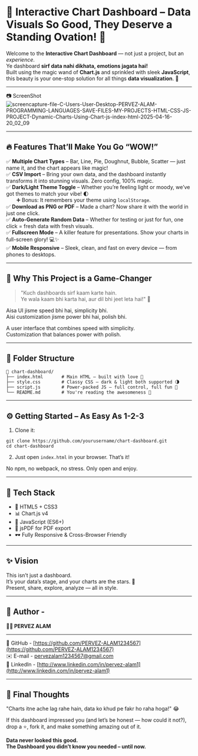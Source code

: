 # 🚀 Interactive Chart Dashboard – Data Visuals So Good, They Deserve a Standing Ovation! 🎉

Welcome to the **Interactive Chart Dashboard** — not just a project, but an *experience*.  
Ye dashboard **sirf data nahi dikhata, emotions jagata hai!**  
Built using the magic wand of **Chart.js** and sprinkled with sleek **JavaScript**, this beauty is your one-stop solution for all things **data visualization**. 💫

---
📷 ScreenShot
![screencapture-file-C-Users-User-Desktop-PERVEZ-ALAM-PROGRAMMING-LANGUAGES-SAVE-FILES-MY-PROJECTS-HTML-CSS-JS-PROJECT-Dynamic-Charts-Using-Chart-js-index-html-2025-04-16-20_02_09](https://github.com/user-attachments/assets/63896972-63a7-415b-bf0c-6f7205833c3a)

---

## 🔥 Features That’ll Make You Go “WOW!”

✅ **Multiple Chart Types** – Bar, Line, Pie, Doughnut, Bubble, Scatter — just name it, and the chart appears like magic!  
✅ **CSV Import** – Bring your own data, and the dashboard instantly transforms it into stunning visuals. Zero config, 100% magic.  
✅ **Dark/Light Theme Toggle** – Whether you’re feeling light or moody, we’ve got themes to match your vibe! 🌓  
  ➕ Bonus: It remembers your theme using `localStorage`.  
✅ **Download as PNG or PDF** – Made a chart? Now share it with the world in just one click.  
✅ **Auto-Generate Random Data** – Whether for testing or just for fun, one click = fresh data with fresh visuals.  
✅ **Fullscreen Mode** – A killer feature for presentations. Show your charts in full-screen glory! 💻✨  
✅ **Mobile Responsive** – Sleek, clean, and fast on every device — from phones to desktops.

---

## 🧠 Why This Project is a Game-Changer

> "Kuch dashboards sirf kaam karte hain.  
> Ye wala kaam bhi karta hai, aur dil bhi jeet leta hai!" 💖

Aisa UI jisme speed bhi hai, simplicity bhi.  
Aisi customization jisme power bhi hai, polish bhi.

A user interface that combines speed with simplicity.  
Customization that balances power with polish.

---

## 📂 Folder Structure

```
📁 chart-dashboard/
├── index.html       # Main HTML – built with love 💌
├── style.css        # Classy CSS – dark & light both supported 🌗
├── script.js        # Power-packed JS – full control, full fun 🧠
└── README.md        # You're reading the awesomeness 💎
```

---

## ⚙️ Getting Started – As Easy As 1-2-3

1. Clone it:
```
git clone https://github.com/yourusername/chart-dashboard.git
cd chart-dashboard
```

2. Just open `index.html` in your browser. That’s it!  

No npm, no webpack, no stress. Only open and enjoy.

---

## 🧰 Tech Stack

- 🧱 HTML5 + CSS3  
- 📊 Chart.js v4  
- 🧠 JavaScript (ES6+)  
- 🧾 jsPDF for PDF export  
- 🕶 Fully Responsive & Cross-Browser Friendly  

---

## ✨ Vision

This isn’t just a dashboard.  
It’s your data’s stage, and your charts are the stars. 🌟  
Present, share, explore, analyze — all in style.

---

## 👑 Author -
**🧑‍💻 PERVEZ ALAM**  

---

📂 GitHub - [https://github.com/PERVEZ-ALAM1234567](https://github.com/PERVEZ-ALAM1234567)  
✉️ E-mail - pervezalam1234567@gmail.com  
🔗 LinkedIn - [http://www.linkedin.com/in/pervez-alam1](http://www.linkedin.com/in/pervez-alam1)

---

## 💬 Final Thoughts

 "Charts itne ache lag rahe hain, data ko khud pe fakr ho raha hoga!" 😂  

If this dashboard impressed you (and let’s be honest — how could it not?),  drop a ⭐, fork it, and make something amazing out of it.  

**Data never looked this good.**  
**The Dashboard you didn’t know you needed – until now.**
